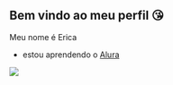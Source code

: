 ## Bem vindo ao meu perfil 😘
Meu nome é Erica
- estou aprendendo o [Alura](https://www.alura.com.br)

![](https://media.tenor.com/3hu1vD2yPp8AAAAj/flowers-i-love-you.gif)

